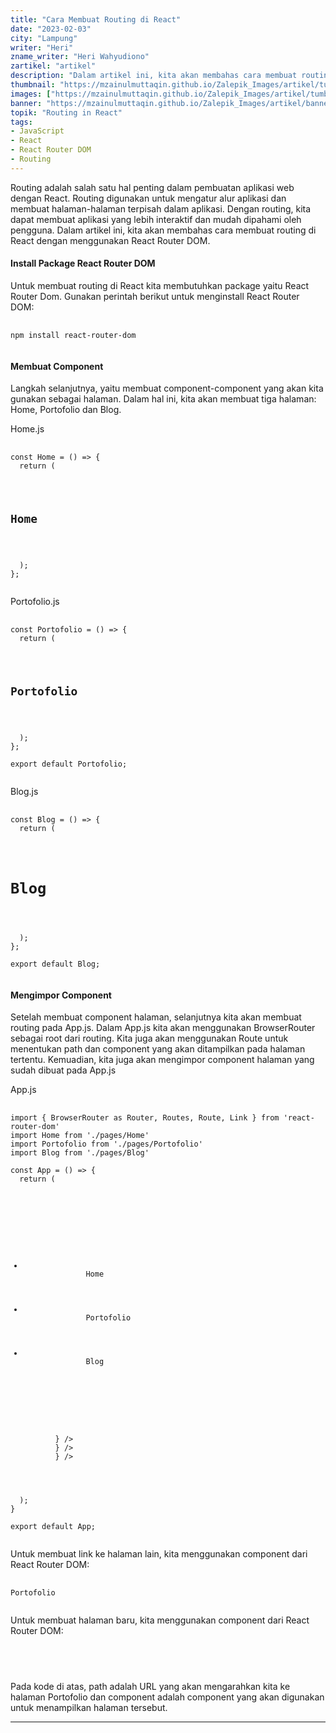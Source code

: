 ```yaml
---
title: "Cara Membuat Routing di React"
date: "2023-02-03"
city: "Lampung"
writer: "Heri"
zname_writer: "Heri Wahyudiono"
zartikel: "artikel"
description: "Dalam artikel ini, kita akan membahas cara membuat routing di React dengan menggunakan React Router DOM"
thumbnail: "https://mzainulmuttaqin.github.io/Zalepik_Images/artikel/tumbnail/zalepik_thumbnail_cara%20membuat%20routing%20di%20react.png"
images: ["https://mzainulmuttaqin.github.io/Zalepik_Images/artikel/tumbnail/zalepik_thumbnail_cara%20membuat%20routing%20di%20react.png"]
banner: "https://mzainulmuttaqin.github.io/Zalepik_Images/artikel/banner/zalepik_banner_cara%20membuat%20routing%20di%20react.png"
topik: "Routing in React"
tags: 
- JavaScript
- React
- React Router DOM
- Routing
---
```


Routing adalah salah satu hal penting dalam pembuatan aplikasi web dengan React. Routing digunakan untuk mengatur alur aplikasi dan membuat halaman-halaman terpisah dalam aplikasi. Dengan routing, kita dapat membuat aplikasi yang lebih interaktif dan mudah dipahami oleh pengguna. Dalam artikel ini, kita akan membahas cara membuat routing di React dengan menggunakan React Router DOM.

#### Install Package React Router DOM

Untuk membuat routing di React kita membutuhkan package yaitu React Router Dom. Gunakan perintah berikut untuk menginstall React Router DOM:

<pre class="language-javascript">
  <code class="language-javascript">
npm install react-router-dom
  </code>
</pre>

#### Membuat Component

Langkah selanjutnya, yaitu membuat component-component yang akan kita gunakan sebagai halaman. Dalam hal ini, kita akan membuat tiga halaman: Home, Portofolio dan Blog.

Home.js
<pre class="language-javascript">
  <code class="language-javascript">
const Home = () => {
  return (
    <div>
      <h2>Home</h2>
    </div>
  );
};
  </code>
</pre>

Portofolio.js
<pre class="language-javascript">
  <code class="language-javascript">
const Portofolio = () => {
  return (
    <div>
      <h2>Portofolio</h2>
    </div>
  );
};

export default Portofolio;
  </code>
</pre>

Blog.js
<pre class="language-javascript">
  <code class="language-javascript">
const Blog = () => {
  return (
    <div>
      <h1>Blog</h1>
    </div>
  );
};

export default Blog;
  </code>
</pre>

#### Mengimpor Component

Setelah membuat component halaman, selanjutnya kita akan membuat routing pada App.js. Dalam App.js kita akan menggunakan BrowserRouter sebagai root dari routing. Kita juga akan menggunakan Route untuk menentukan path dan component yang akan ditampilkan pada halaman tertentu. Kemuadian, kita juga akan mengimpor component halaman yang sudah dibuat pada App.js

App.js
<pre class="language-javascript">
  <code class="language-javascript">
import { BrowserRouter as Router, Routes, Route, Link } from 'react-router-dom' 
import Home from './pages/Home' 
import Portofolio from './pages/Portofolio' 
import Blog from './pages/Blog' 
 
const App = () => { 
  return ( 
    <Router> 
      <div> 
        <nav> 
          <ul> 
            <li> 
              <Link to="/">Home</Link> 
            </li> 
            <li> 
              <Link to="/portofolio">Portofolio</Link> 
            </li> 
            <li> 
              <Link to="/blog">Blog</Link> 
            </li> 
          </ul> 
        </nav> 
        <Routes> 
          <Route exact path='/' element={<Home />} /> 
          <Route path='/portofolio' element={<Portofolio />} /> 
          <Route path='/blog' element={<Blog />} /> 
        </Routes> 
      </div> 
    </Router> 
  ); 
} 
 
export default App; 
  </code>
</pre>

Untuk membuat link ke halaman lain, kita menggunakan component <Link> dari React Router DOM:

<pre class="language-javascript">
  <code class="language-javascript">
<Link to="/portofolio">Portofolio</Link>
  </code>
</pre>

Untuk membuat halaman baru, kita menggunakan component <Route> dari React Router DOM:

<pre class="language-javascript">
  <code class="language-javascript">
<Route path="/portofolio" component={Portofolio} />
  </code>
</pre>

Pada kode di atas, path adalah URL yang akan mengarahkan kita ke halaman Portofolio dan component adalah component yang akan digunakan untuk menampilkan halaman tersebut.

<div class="zbarisbaru"></div>
<div class="zbarisbaru"></div>

---

